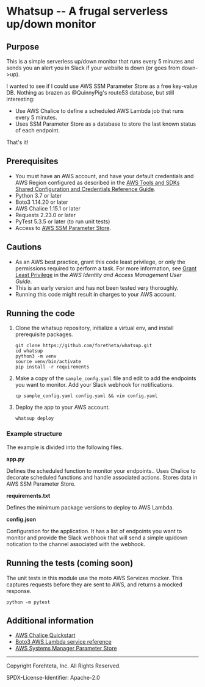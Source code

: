 # Whatsup -- A frugal serverless up/down monitor

## Purpose

This is a simple serverless up/down monitor that runs every 5 minutes and sends you an alert you in Slack if your website is down (or goes from down->up).

I wanted to see if I could use AWS SSM Parameter Store as a free key-value DB. Nothing as brazen as @QuinnyPig's route53 database, but still interesting:

* Use AWS Chalice to define a scheduled AWS Lambda job that runs every 5 minutes.
* Uses SSM Parameter Store as a database to store the last known status of each endpoint.

That's it!

## Prerequisites

- You must have an AWS account, and have your default credentials and AWS Region
  configured as described in the [AWS Tools and SDKs Shared Configuration and
  Credentials Reference Guide](https://docs.aws.amazon.com/credref/latest/refdocs/creds-config-files.html).
- Python 3.7 or later
- Boto3 1.14.20 or later
- AWS Chalice 1.15.1 or later
- Requests 2.23.0 or later
- PyTest 5.3.5 or later (to run unit tests)
- Access to [AWS SSM Parameter Store](https://docs.aws.amazon.com/systems-manager/latest/userguide/systems-manager-parameter-store.html).

## Cautions

- As an AWS best practice, grant this code least privilege, or only the 
  permissions required to perform a task. For more information, see 
  [Grant Least Privilege](https://docs.aws.amazon.com/IAM/latest/UserGuide/best-practices.html#grant-least-privilege) 
  in the *AWS Identity and Access Management 
  User Guide*.
- This is an early version and has not been tested very thoroughly.
- Running this code might result in charges to your AWS account.

## Running the code

1. Clone the whatsup repository, initialize a virtual env, and install prerequisite packages.

    ```
    git clone https://github.com/foretheta/whatsup.git
    cd whatsup
    python3 -m venv
    source venv/bin/activate
    pip install -r requirements
    ```

1. Make a copy of the `sample_confg.yaml` file and edit to add the endpoints you want to monitor. Add your Slack webhook for notifications.

    ```
    cp sample_config.yaml config.yaml && vim config.yaml
    ```

1. Deploy the app to your AWS account.

    ```
    whatsup deploy
    ```


### Example structure

The example is divided into the following files.

**app.py**

Defines the scheduled function to monitor your endpoints.. Uses Chalice to decorate scheduled functions and
handle associated actions. Stores data in AWS SSM Parameter Store.

**requirements.txt**

Defines the minimum package versions to deploy to AWS Lambda.

**config.json**

Configuration for the application. It has a list of endpoints you want to monitor and provide the Slack webhook that will send a simple up/down notication to the channel associated with the webhook.

## Running the tests (coming soon)

The unit tests in this module use the moto AWS Services mocker. This captures requests before 
they are sent to AWS, and returns a mocked response. 
```    
python -m pytest
```

## Additional information

- [AWS Chalice Quickstart](https://aws.github.io/chalice/quickstart.html)
- [Boto3 AWS Lambda service reference](https://boto3.amazonaws.com/v1/documentation/api/latest/reference/services/lambda.html)
- [AWS Systems Manager Parameter Store](https://docs.aws.amazon.com/systems-manager/latest/userguide/systems-manager-parameter-store.html)

---
Copyright Forehteta, Inc. All Rights Reserved.

SPDX-License-Identifier: Apache-2.0

